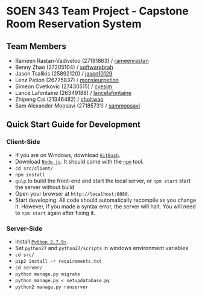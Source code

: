 # SOEN 343 Team Project - Capstone Room Reservation System

## Team Members
- Rameen Rastan-Vadiveloo (27191863) / [rameenrastan](https://github.com/rameenrastan)
- Benny Zhao (27205104) / [softwarebrah](https://github.com/SoftwareBrah)
- Jason Tsalikis (25892120) / [jason10129](https://github.com/jason10129)
- Lenz Petion (26775837) / [monsieurpetion](https://github.com/monsieurpetion)
- Simeon Cvetkovic (27430515) / [cvesim](https://github.com/cvesim)
- Lance Lafontaine (26349188) / [lancelafontaine](https://github.com/lancelafontaine)
- Zhipeng Cai (21346482) / [choitwao](https://github.com/choitwao)
- Sam Alexander Moosavi (27185731) / [sammoosavi](https://github.com/sammoosavi)

## Quick Start Guide for Development

### Client-Side

- If you are on Windows, download [`GitBash`](https://git-for-windows.github.io/).
- Download [`Node.js`](https://nodejs.org/en/). It should come with the [`npm`](https://www.npmjs.com/) tool.
- `cd src/client/`
- `npm install`
- `gulp` to build the front-end and start the local server, or `npm start` start the server without build
- Open your browser at `http://localhost:8080`.
- Start developing. All code should automatically recompile as you change it. However, if you made a syntax error, the server will halt. You will need to `npm start` again after fixing it.


### Server-Side

- Install [`Python 2.7.9+`](https://www.python.org/downloads/release/python-2712/).
- Set `python27` and `python27/scripts` in windows environment variables
- `cd src/`
- `pip2 install -r requirements.txt`
- `cd server/`
- `python manage.py migrate`
- `python manage.py < setupdatabase.py`
- `python2 manage.py runserver`



